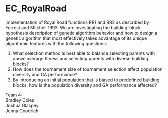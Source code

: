 # EC_RoyalRoad


Implementation of Royal Road functions RR1 and RR2 as described by Forrest and Mitchell 1993. We are investigating the building-block hypothesis description of genetic algorithm behavior and how to design a genetic algorithm that most effectively takes advantage of its unique algorithmic features with the following questions:  

1. What selection method is best able to balance selecting parents with above average fitness and selecting parents with diverse building blocks?
2. How does the tournament size of tournament selection affect population diversity and GA performance?
3. By introducing an initial population that is biased to predefined building blocks, how is the population diversity and GA performance affected?

Team 4:  
Bradley Coles  
Joshua Glaspey  
Jenna Goodrich